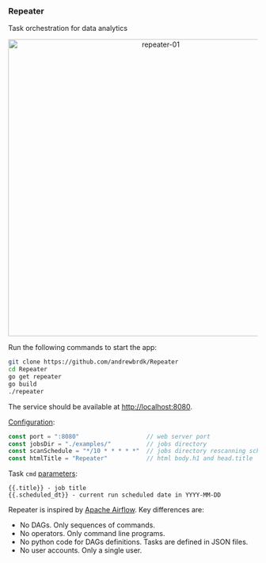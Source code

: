 ### Repeater

Task orchestration for data analytics

<p align="center">
    <a href="https://github.com/andrewbrdk/Repeater">
    <img src="https://i.ibb.co/T8XDLsP/repeater-01.png" alt="repeater-01" width="600">
    </a>
</p>

Run the following commands to start the app:

```bash
git clone https://github.com/andrewbrdk/Repeater
cd Repeater
go get repeater
go build 
./repeater
```

The service should be available at [http://localhost:8080](http://localhost:8080).


[Configuration](https://github.com/andrewbrdk/Repeater/blob/main/main.go#L25):
```go
const port = ":8080"                   // web server port  
const jobsDir = "./examples/"          // jobs directory
const scanSchedule = "*/10 * * * * *"  // jobs directory rescanning schedule
const htmlTitle = "Repeater"           // html body.h1 and head.title
```

Task `cmd` [parameters](https://github.com/andrewbrdk/Repeater/blob/main/examples/template.job):
```
{{.title}} - job title
{{.scheduled_dt}} - current run scheduled date in YYYY-MM-DD
```

Repeater is inspired by [Apache Airflow](https://airflow.apache.org/). Key differences are: 

* No DAGs. Only sequences of commands.
* No operators. Only command line programs. 
* No python code for DAGs definitions. Tasks are defined in JSON files.
* No user accounts. Only a single user.